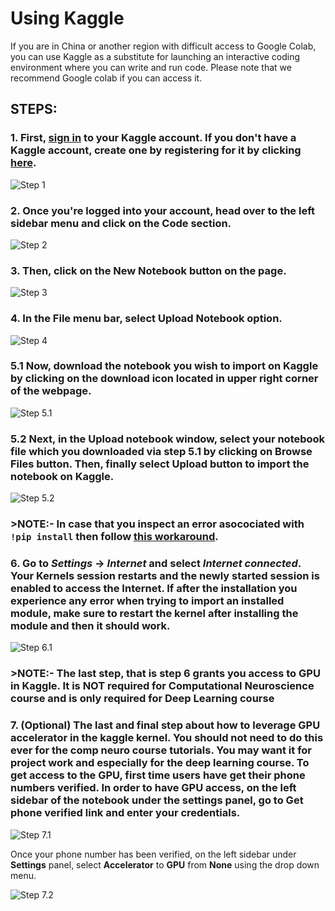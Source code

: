 # Using Kaggle

If you are in China or another region with difficult 
access to Google Colab, you can use Kaggle as a substitute for launching an interactive coding environment where you can write and run code. Please note that we recommend Google colab if you can access it.

## STEPS:
### **1.** First, [sign in](https://www.kaggle.com/account/login) to your Kaggle account. If you don't have a Kaggle account, create one by registering for it by clicking [here](https://www.kaggle.com/account/login?phase=startRegisterTab&returnUrl=%2F). 
![Step 1](../static/kaggle_step1.png)

### **2.** Once you're logged into your account, head over to the left sidebar menu and click on the **Code** section. 
![Step 2](../static/kaggle_step2.png)

### **3.** Then, click on the **New Notebook** button on the page.
![Step 3](../static/kaggle_step3.png)

### **4.** In the **File** menu bar, select **Upload Notebook** option.
![Step 4](../static/kaggle_step4.png)

### **5.1** Now, download the notebook you wish to import on Kaggle by clicking on the **download** icon located in upper right corner of the webpage.

![Step 5.1](../static/kaggle_step5.1.png)

### **5.2** Next, in the **Upload notebook** window, select your  notebook file which you downloaded via **step 5.1** by clicking on **Browse Files** button. Then, finally select **Upload** button to import the notebook on Kaggle.

![Step 5.2](../static/kaggle_step5.2.png)

### >**NOTE:-** In case that you inspect an error asocociated with `!pip install` then follow [this workaround](https://www.kaggle.com/product-feedback/63544).

### **6.** Go to *Settings* -> *Internet* and select *Internet connected*. Your Kernels session restarts and the newly started session is enabled to access the Internet. If after the installation you experience any error when trying to import an installed module, make sure to restart the kernel after installing the module and then it should work.

![Step 6.1](../static/kaggle_step6_1.png)

### >**NOTE:-** The last step, that is **step 6** grants you access to GPU in Kaggle. It is **NOT** required for Computational Neuroscience course and is only required for Deep Learning course

### **7.** (Optional) The last and final step about how to leverage **GPU** accelerator in the kaggle kernel. You should not need to do this ever for the comp neuro course tutorials. You may want it for project work and especially for the deep learning course. To get access to the GPU, first time users have get their phone numbers verified. In order to have GPU access, on the left sidebar of the notebook under the settings panel, go to **Get phone verified** link and enter your credentials.

![Step 7.1](../static/kaggle_step7_1.png)

Once your phone number has been verified, on the left sidebar under **Settings** panel, select **Accelerator** to **GPU** from **None** using the drop down menu.

![Step 7.2](../static/kaggle_step7_2.png)
